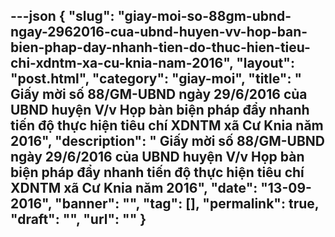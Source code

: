 ---json
{
    "slug": "giay-moi-so-88gm-ubnd-ngay-2962016-cua-ubnd-huyen-vv-hop-ban-bien-phap-day-nhanh-tien-do-thuc-hien-tieu-chi-xdntm-xa-cu-knia-nam-2016",
    "layout": "post.html",
    "category": "giay-moi",
    "title": " Giấy mời số 88/GM-UBND ngày 29/6/2016 của UBND huyện V/v Họp bàn biện pháp đẩy nhanh tiến độ thực hiện tiêu chí XDNTM xã Cư Knia năm 2016",
    "description": " Giấy mời số 88/GM-UBND ngày 29/6/2016 của UBND huyện V/v Họp bàn biện pháp đẩy nhanh tiến độ thực hiện tiêu chí XDNTM xã Cư Knia năm 2016",
    "date": "13-09-2016",
    "banner": "",
    "tag": [],
    "permalink": true,
    "draft": "",
    "url": ""
}
---
